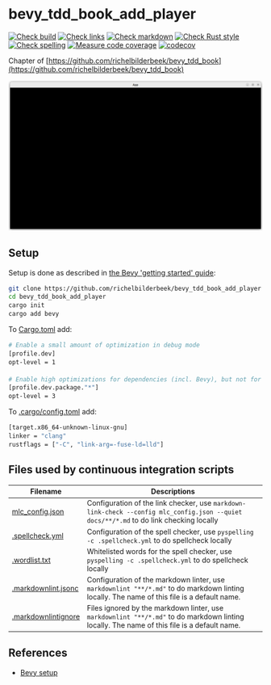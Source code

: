 # bevy_tdd_book_add_player

[![Check build](https://github.com/richelbilderbeek/bevy_tdd_book_add_player/actions/workflows/check_build.yaml/badge.svg?branch=master)](https://github.com/richelbilderbeek/bevy_tdd_book_add_player/actions/workflows/check_build.yaml)
[![Check links](https://github.com/richelbilderbeek/bevy_tdd_book_add_player/actions/workflows/check_links.yaml/badge.svg?branch=master)](https://github.com/richelbilderbeek/bevy_tdd_book_add_player/actions/workflows/check_links.yaml)
[![Check markdown](https://github.com/richelbilderbeek/bevy_tdd_book_add_player/actions/workflows/check_markdown.yaml/badge.svg?branch=master)](https://github.com/richelbilderbeek/bevy_tdd_book_add_player/actions/workflows/check_markdown.yaml)
[![Check Rust style](https://github.com/richelbilderbeek/bevy_tdd_book_add_player/actions/workflows/check_rust_style.yaml/badge.svg?branch=master)](https://github.com/richelbilderbeek/bevy_tdd_book_add_player/actions/workflows/check_rust_style.yaml)
[![Check spelling](https://github.com/richelbilderbeek/bevy_tdd_book_add_player/actions/workflows/check_spelling.yaml/badge.svg?branch=master)](https://github.com/richelbilderbeek/bevy_tdd_book_add_player/actions/workflows/check_spelling.yaml)
[![Measure code coverage](https://github.com/richelbilderbeek/bevy_tdd_book_add_player/actions/workflows/measure_codecov.yaml/badge.svg?branch=master)](https://github.com/richelbilderbeek/bevy_tdd_book_add_player/actions/workflows/measure_codecov.yaml)
[![codecov](https://codecov.io/gh/richelbilderbeek/bevy_tdd_book_add_player/graph/badge.svg?token=XAVFZYDQKZ)](https://codecov.io/gh/richelbilderbeek/bevy_tdd_book_add_player)

Chapter of [https://github.com/richelbilderbeek/bevy_tdd_book](https://github.com/richelbilderbeek/bevy_tdd_book)

![Screenshot of this application](add_player.png)

## Setup

Setup is done as described in [the Bevy 'getting started' guide](https://bevyengine.org/learn/quick-start/getting-started/setup/):

```bash
git clone https://github.com/richelbilderbeek/bevy_tdd_book_add_player
cd bevy_tdd_book_add_player
cargo init
cargo add bevy
```

To [Cargo.toml](Cargo.toml) add:

```bash
# Enable a small amount of optimization in debug mode
[profile.dev]
opt-level = 1

# Enable high optimizations for dependencies (incl. Bevy), but not for our code:
[profile.dev.package."*"]
opt-level = 3
```

To [.cargo/config.toml](.cargo/config.toml) add:

```bash
[target.x86_64-unknown-linux-gnu]
linker = "clang"
rustflags = ["-C", "link-arg=-fuse-ld=lld"]
```


## Files used by continuous integration scripts

Filename                                  |Descriptions
------------------------------------------|--------------------------------------------------------------------------------------------------------------------------------------
[mlc_config.json](mlc_config.json)        |Configuration of the link checker, use `markdown-link-check --config mlc_config.json --quiet docs/**/*.md` to do link checking locally
[.spellcheck.yml](.spellcheck.yml)        |Configuration of the spell checker, use `pyspelling -c .spellcheck.yml` to do spellcheck locally
[.wordlist.txt](.wordlist.txt)            |Whitelisted words for the spell checker, use `pyspelling -c .spellcheck.yml` to do spellcheck locally
[.markdownlint.jsonc](.markdownlint.jsonc)|Configuration of the markdown linter, use `markdownlint "**/*.md"` to do markdown linting locally. The name of this file is a default name.
[.markdownlintignore](.markdownlintignore)|Files ignored by the markdown linter, use `markdownlint "**/*.md"` to do markdown linting locally. The name of this file is a default name.

## References

* [Bevy setup](https://bevyengine.org/learn/quick-start/getting-started/setup/)
